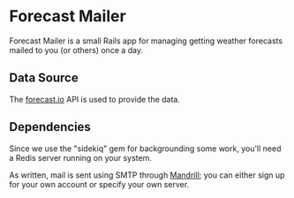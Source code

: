 # Forecast Mailer
Forecast Mailer is a small Rails app for managing getting weather forecasts mailed to you (or others) once a day.

## Data Source
The [forecast.io](http://forecast.io) API is used to provide the data.

## Dependencies
Since we use the "sidekiq" gem for backgrounding some work, you'll need a Redis server running on your system.

As written, mail is sent using SMTP through [Mandrill](http://mandrill.com/); you can either sign up for your own account or specify your own server.


